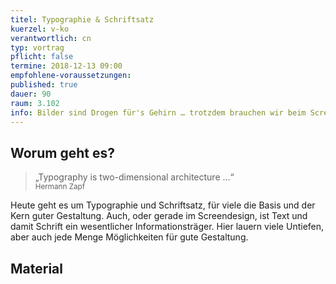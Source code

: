```yaml
---
titel: Typographie & Schriftsatz
kuerzel: v-ko
verantwortlich: cn
typ: vortrag
pflicht: false
termine: 2018-12-13 09:00
empfohlene-voraussetzungen: 
published: true
dauer: 90
raum: 3.102
info: Bilder sind Drogen für's Gehirn … trotzdem brauchen wir beim Screendesign sehr oft Text. Hierzu werden heute wesentliche Grundlagen vermittelt.
---
```


## Worum geht es?

> „Typography is two-dimensional architecture …“ <br><small>Hermann Zapf</small>

Heute geht es um Typographie und Schriftsatz, für viele die Basis und der Kern guter Gestaltung. Auch, oder gerade im Screendesign, ist Text und damit Schrift ein wesentlicher Informationsträger. Hier lauern viele Untiefen, aber auch jede Menge Möglichkeiten für gute Gestaltung.  

## Material